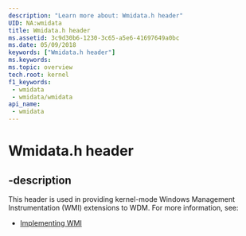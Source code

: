 ```yaml
---
description: "Learn more about: Wmidata.h header"
UID: NA:wmidata
title: Wmidata.h header
ms.assetid: 3c9d30b6-1230-3c65-a5e6-41697649a0bc
ms.date: 05/09/2018
keywords: ["Wmidata.h header"]
ms.keywords: 
ms.topic: overview
tech.root: kernel
f1_keywords:
 - wmidata
 - wmidata/wmidata
api_name:
 - wmidata
---
```


# Wmidata.h header


## -description

This header is used in providing kernel-mode Windows Management Instrumentation (WMI) extensions to WDM. For more information, see:

- [Implementing WMI](/windows-hardware/drivers/kernel/implementing-wmi)

